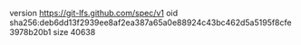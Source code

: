 version https://git-lfs.github.com/spec/v1
oid sha256:deb6dd13f2939ee8af2ea387a65a0e88924c43bc462d5a5195f8cfe3978b20b1
size 40638
